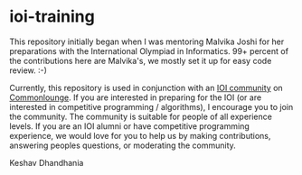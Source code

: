 ioi-training
============

This repository initially began when I was mentoring Malvika Joshi for her preparations with the International Olympiad in Informatics. 99+ percent of the contributions here are Malvika's, we mostly set it up for easy code review. :-) 

Currently, this repository is used in conjunction with an [IOI community](http://alpha.commonlounge.com/community/e4aac00a033a40ec96657906c6e1b43c) on [Commonlounge](http://commonlounge.com/). If you are interested in preparing for the IOI (or are interested in competitive programming / algorithms), I encourage you to join the community. The community is suitable for people of all experience levels. If you are an IOI alumni or have competitive programming experience, we would love for you to help us by making contributions, answering peoples questions, or moderating the community. 

Keshav Dhandhania
